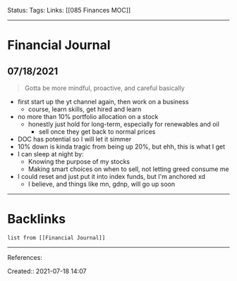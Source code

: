 Status: 
Tags: 
Links: [[085 Finances MOC]]
___
# Financial Journal
## 07/18/2021
> Gotta be more mindful, proactive, and careful basically
- first start up the yt channel again, then work on a business
	- course, learn skills, get hired and learn
- no more than 10% portfolio allocation on a stock
	- honestly just hold for long-term, especially for renewables and oil
		- sell once they get back to normal prices
- DOC has potential so I will let it simmer
- 10% down is kinda tragic from being up 20%, but ehh, this is what I get
- I can sleep at night by:
	- Knowing the purpose of my stocks
	- Making smart choices on when to sell, not letting greed consume me
- I could reset and just put it into index funds, but I'm anchored xd
	- I believe, and things like mn, gdnp, will go up soon
___
# Backlinks
```dataview
list from [[Financial Journal]]
```
___
References:

Created:: 2021-07-18 14:07
